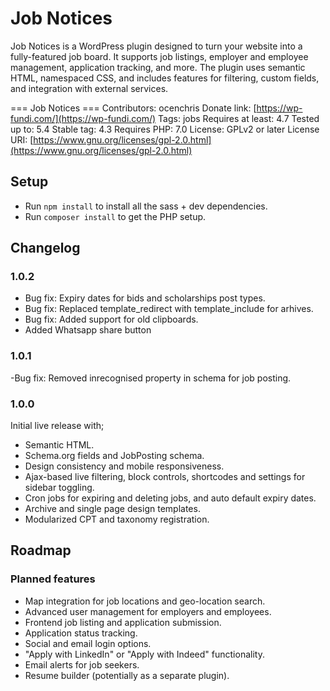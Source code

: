 # Job Notices

Job Notices is a WordPress plugin designed to turn your website into a fully-featured job board. It supports job listings, employer and employee management, application tracking, and more. The plugin uses semantic HTML, namespaced CSS, and includes features for filtering, custom fields, and integration with external services.

=== Job Notices ===
Contributors: ocenchris
Donate link: [https://wp-fundi.com/](https://wp-fundi.com/)
Tags: jobs
Requires at least: 4.7
Tested up to: 5.4
Stable tag: 4.3
Requires PHP: 7.0
License: GPLv2 or later
License URI: [https://www.gnu.org/licenses/gpl-2.0.html](https://www.gnu.org/licenses/gpl-2.0.html)

## Setup

- Run `npm install` to install all the sass + dev dependencies.
- Run `composer install` to get the PHP setup.

## Changelog

### 1.0.2

- Bug fix: Expiry dates for bids and scholarships post types.
- Bug fix: Replaced template_redirect with template_include for arhives.
- Bug fix: Added support for old clipboards.
- Added Whatsapp share button

### 1.0.1

-Bug fix: Removed inrecognised property in schema for job posting.

### 1.0.0

Initial live release with;

- Semantic HTML.
- Schema.org fields and JobPosting schema.
- Design consistency and mobile responsiveness.
- Ajax-based live filtering, block controls, shortcodes and settings for sidebar toggling.
- Cron jobs for expiring and deleting jobs, and auto default expiry dates.
- Archive and single page design templates.
- Modularized CPT and taxonomy registration.

## Roadmap

### Planned features

- Map integration for job locations and geo-location search.
- Advanced user management for employers and employees.
- Frontend job listing and application submission.
- Application status tracking.
- Social and email login options.
- "Apply with LinkedIn" or "Apply with Indeed" functionality.
- Email alerts for job seekers.
- Resume builder (potentially as a separate plugin).
